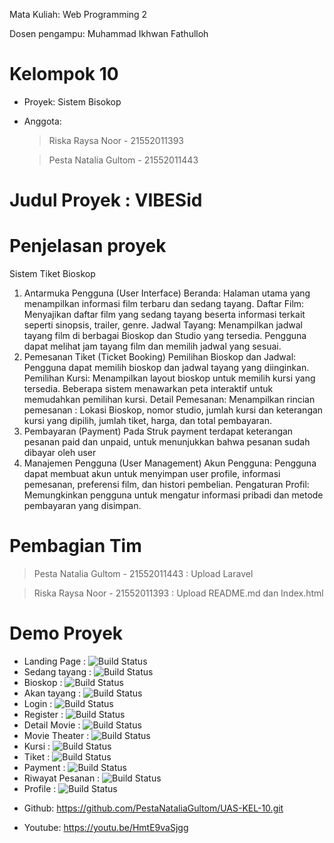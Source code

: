 Mata Kuliah: Web Programming 2


Dosen pengampu: Muhammad Ikhwan Fathulloh


# Kelompok 10
- Proyek: Sistem Bisokop
- Anggota:
  > Riska Raysa Noor - 21552011393
  
  > Pesta Natalia Gultom - 21552011443

# Judul Proyek : VIBESid

# Penjelasan proyek
Sistem Tiket Bioskop
1.  Antarmuka Pengguna (User Interface)
    Beranda: Halaman utama yang menampilkan informasi film terbaru dan sedang tayang.
    Daftar Film: Menyajikan daftar film yang sedang tayang beserta informasi terkait seperti sinopsis, trailer, genre.
    Jadwal Tayang: Menampilkan jadwal tayang film di berbagai Bioskop dan Studio yang tersedia. Pengguna dapat melihat jam tayang film dan memilih jadwal yang sesuai.
2.  Pemesanan Tiket (Ticket Booking)
    Pemilihan Bioskop dan Jadwal: Pengguna dapat memilih bioskop dan jadwal tayang yang diinginkan.
    Pemilihan Kursi: Menampilkan layout bioskop untuk memilih kursi yang tersedia. Beberapa sistem menawarkan peta interaktif untuk memudahkan pemilihan kursi.
    Detail Pemesanan: Menampilkan rincian pemesanan : Lokasi Bioskop, nomor studio, jumlah kursi dan keterangan kursi yang dipilih, jumlah tiket, harga, dan total pembayaran.
4. Pembayaran (Payment)
   Pada Struk payment terdapat keterangan pesanan paid dan unpaid, untuk menunjukkan bahwa pesanan sudah dibayar oleh user
5. Manajemen Pengguna (User Management)
    Akun Pengguna: Pengguna dapat membuat akun untuk menyimpan user profile, informasi pemesanan, preferensi film, dan histori pembelian.
    Pengaturan Profil: Memungkinkan pengguna untuk mengatur informasi pribadi dan metode pembayaran yang disimpan.

# Pembagian Tim
> Pesta Natalia Gultom - 21552011443 : Upload Laravel

> Riska Raysa Noor - 21552011393 : Upload README.md dan Index.html

# Demo Proyek

<ul>
    <li>Landing Page : <img src="public/demo/landing.png" alt="Build Status"></li>
    <li>Sedang tayang : <img src="public/demo/now-play.png" alt="Build Status"></li>
    <li>Bioskop : <img src="public/demo/theater.png" alt="Build Status"></li>
    <li>Akan tayang : <img src="public/demo/upcoming.png" alt="Build Status"></li>
    <li>Login : <img src="public/demo/login.png" alt="Build Status"></li>
    <li>Register : <img src="public/demo/register.png" alt="Build Status"></li>
    <li>Detail Movie : <img src="public/demo/detail-movie.png" alt="Build Status"></li>
    <li>Movie Theater : <img src="public/demo/movie-theater.png" alt="Build Status"></li>
    <li>Kursi : <img src="public/demo/seat.png" alt="Build Status"></li>
    <li>Tiket : <img src="public/demo/ticket.png" alt="Build Status"></li>
    <li>Payment : <img src="public/demo/ticket-complete.png" alt="Build Status"></li>
    <li>Riwayat Pesanan : <img src="public/demo/history.png" alt="Build Status"></li>
    <li>Profile : <img src="public/demo/profile.png" alt="Build Status"></li>
</ul>

- Github: https://github.com/PestaNataliaGultom/UAS-KEL-10.git

  
- Youtube: https://youtu.be/HmtE9vaSjgg 

